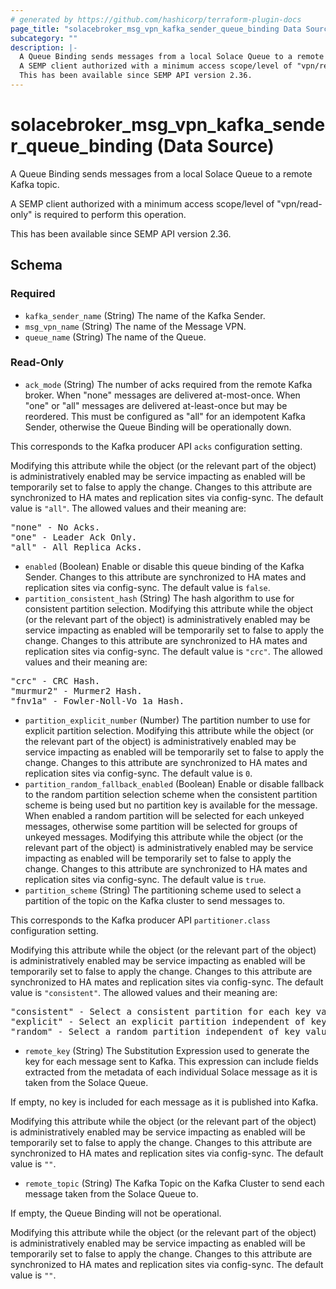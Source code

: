 ```yaml
---
# generated by https://github.com/hashicorp/terraform-plugin-docs
page_title: "solacebroker_msg_vpn_kafka_sender_queue_binding Data Source - solacebroker"
subcategory: ""
description: |-
  A Queue Binding sends messages from a local Solace Queue to a remote Kafka topic.
  A SEMP client authorized with a minimum access scope/level of "vpn/read-only" is required to perform this operation.
  This has been available since SEMP API version 2.36.
---
```


# solacebroker_msg_vpn_kafka_sender_queue_binding (Data Source)

A Queue Binding sends messages from a local Solace Queue to a remote Kafka topic.



A SEMP client authorized with a minimum access scope/level of "vpn/read-only" is required to perform this operation.

This has been available since SEMP API version 2.36.



<!-- schema generated by tfplugindocs -->
## Schema

### Required

- `kafka_sender_name` (String) The name of the Kafka Sender.
- `msg_vpn_name` (String) The name of the Message VPN.
- `queue_name` (String) The name of the Queue.

### Read-Only

- `ack_mode` (String) The number of acks required from the remote Kafka broker. When "none" messages are delivered at-most-once. When "one" or "all" messages are delivered at-least-once but may be reordered. This must be configured as "all" for an idempotent Kafka Sender, otherwise the Queue Binding will be operationally down.

This corresponds to the Kafka producer API `acks` configuration setting.

Modifying this attribute while the object (or the relevant part of the object) is administratively enabled may be service impacting as enabled will be temporarily set to false to apply the change. Changes to this attribute are synchronized to HA mates and replication sites via config-sync. The default value is `"all"`. The allowed values and their meaning are:

<pre>
"none" - No Acks.
"one" - Leader Ack Only.
"all" - All Replica Acks.
</pre>
- `enabled` (Boolean) Enable or disable this queue binding of the Kafka Sender. Changes to this attribute are synchronized to HA mates and replication sites via config-sync. The default value is `false`.
- `partition_consistent_hash` (String) The hash algorithm to use for consistent partition selection. Modifying this attribute while the object (or the relevant part of the object) is administratively enabled may be service impacting as enabled will be temporarily set to false to apply the change. Changes to this attribute are synchronized to HA mates and replication sites via config-sync. The default value is `"crc"`. The allowed values and their meaning are:

<pre>
"crc" - CRC Hash.
"murmur2" - Murmer2 Hash.
"fnv1a" - Fowler-Noll-Vo 1a Hash.
</pre>
- `partition_explicit_number` (Number) The partition number to use for explicit partition selection. Modifying this attribute while the object (or the relevant part of the object) is administratively enabled may be service impacting as enabled will be temporarily set to false to apply the change. Changes to this attribute are synchronized to HA mates and replication sites via config-sync. The default value is `0`.
- `partition_random_fallback_enabled` (Boolean) Enable or disable fallback to the random partition selection scheme when the consistent partition scheme is being used but no partition key is available for the message. When enabled a random partition will be selected for each unkeyed messages, otherwise some partition will be selected for groups of unkeyed messages. Modifying this attribute while the object (or the relevant part of the object) is administratively enabled may be service impacting as enabled will be temporarily set to false to apply the change. Changes to this attribute are synchronized to HA mates and replication sites via config-sync. The default value is `true`.
- `partition_scheme` (String) The partitioning scheme used to select a partition of the topic on the Kafka cluster to send messages to.

This corresponds to the Kafka producer API `partitioner.class` configuration setting.

Modifying this attribute while the object (or the relevant part of the object) is administratively enabled may be service impacting as enabled will be temporarily set to false to apply the change. Changes to this attribute are synchronized to HA mates and replication sites via config-sync. The default value is `"consistent"`. The allowed values and their meaning are:

<pre>
"consistent" - Select a consistent partition for each key value. A hash of the key will be used to select the partition number.
"explicit" - Select an explicit partition independent of key value.
"random" - Select a random partition independent of key value.
</pre>
- `remote_key` (String) The Substitution Expression used to generate the key for each message sent to Kafka. This expression can include fields extracted from the metadata of each individual Solace message as it is taken from the Solace Queue.

If empty, no key is included for each message as it is published into Kafka.

Modifying this attribute while the object (or the relevant part of the object) is administratively enabled may be service impacting as enabled will be temporarily set to false to apply the change. Changes to this attribute are synchronized to HA mates and replication sites via config-sync. The default value is `""`.
- `remote_topic` (String) The Kafka Topic on the Kafka Cluster to send each message taken from the Solace Queue to.

If empty, the Queue Binding will not be operational.

Modifying this attribute while the object (or the relevant part of the object) is administratively enabled may be service impacting as enabled will be temporarily set to false to apply the change. Changes to this attribute are synchronized to HA mates and replication sites via config-sync. The default value is `""`.
